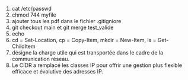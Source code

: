 1) cat /etc/passwd
2) chmod 744 myfile
3)  ajouter tous les pdf dans le fichier .gitigniore
4) git checkout main et git merge test_valide 
5) echo
8) cd = Set-Location, cp = Copy-Item, mkdir = New-Item, ls = Get-ChildItem
9) désigne la charge utile qui est transportée dans le cadre de la communication réseau.
10) Le CIDR a remplacé les classes IP pour offrir une gestion plus flexible efficace et évolutive des adresses IP. 
